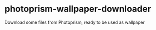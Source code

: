 # photoprism-wallpaper-downloader
Download some files from Photoprism, ready to be used as wallpaper
